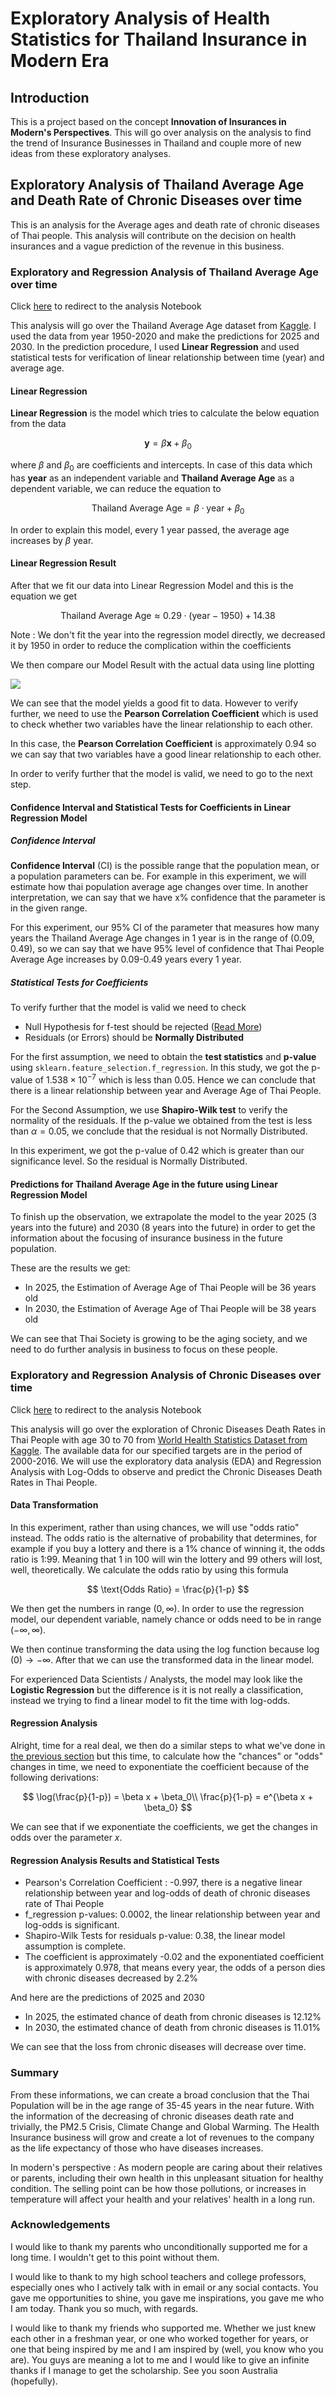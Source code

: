 # Exploratory Analysis of Health Statistics for Thailand Insurance in Modern Era

## Introduction

This is a project based on the concept **Innovation of Insurances in Modern's Perspectives**. This will go over analysis on the analysis to find the trend of Insurance Businesses in Thailand and couple more of new ideas from these exploratory analyses.

## Exploratory Analysis of Thailand Average Age and Death Rate of Chronic Diseases over time

This is an analysis for the Average ages and death rate of chronic diseases of Thai people. This analysis will contribute on the decision on health insurances and a vague prediction of the revenue in this business.

### Exploratory and Regression Analysis of Thailand Average Age over time

Click [here](./medianage.ipynb) to redirect to the analysis Notebook

This analysis will go over the Thailand Average Age dataset from [Kaggle](https://www.kaggle.com/datasets/divyansh22/average-age-of-countries). I used the data from year 1950-2020 and make the predictions for 2025 and 2030. In the prediction procedure, I used **Linear Regression** and used statistical tests for verification of linear relationship between time (year) and average age.

#### Linear Regression

**Linear Regression** is the model which tries to calculate the below equation from the data

$$
\textbf{y} = \beta \textbf{x} + \beta_0
$$

where $\beta$ and $\beta_{0}$ are coefficients and intercepts. In case of this data which has **year** as an independent variable and **Thailand Average Age** as a dependent variable, we can reduce the equation to 

$$
\text{Thailand Average Age} = \beta \cdot \text{year} + \beta_0
$$

In order to explain this model, every 1 year passed, the average age increases by $\beta$ year.

#### Linear Regression Result

After that we fit our data into Linear Regression Model and this is the equation we get

$$
\text{Thailand Average Age} \approx 0.29 \cdot (\text{year} - 1950) + 14.38
$$

Note : We don't fit the $\text{year}$ into the regression model directly, we decreased it by 1950 in order to reduce the complication within the coefficients

We then compare our Model Result with the actual data using line plotting

![](https://cdn.discordapp.com/attachments/548279055477374982/997763133269610566/medianage_actual_vs_approx.png)

We can see that the model yields a good fit to data. However to verify further, we need to use the **Pearson Correlation Coefficient** which is used to check whether two variables have the linear relationship to each other.

In this case, the **Pearson Correlation Coefficient** is approximately 0.94 so we can say that two variables have a good linear relationship to each other.

In order to verify further that the model is valid, we need to go to the next step.

#### Confidence Interval and Statistical Tests for Coefficients in Linear Regression Model

##### Confidence Interval

**Confidence Interval** (CI) is the possible range that the population mean, or a population parameters can be. For example in this experiment, we will estimate how thai population average age changes over time. In another interpretation, we can say that we have x% confidence that the parameter is in the given range.

For this experiment, our 95% CI of the parameter that measures how many years the Thailand Average Age changes in 1 year is in the range of $(0.09, 0.49)$, so we can say that we have 95% level of confidence that Thai People Average Age increases by 0.09-0.49 years every 1 year.

##### Statistical Tests for Coefficients

To verify further that the model is valid we need to check

- Null Hypothesis for f-test should be rejected ([Read More](https://github.com/HowToProgramming/4dm4analysis/blob/main/journal/regression_analysis.md#in-depth-analysis-of-one-way-anova))
- Residuals (or Errors) should be **Normally Distributed**

For the first assumption, we need to obtain the **test statistics** and **p-value** using `sklearn.feature_selection.f_regression`. In this study, we got the p-value of $1.538 \times 10^{-7}$ which is less than 0.05. Hence we can conclude that there is a linear relationship between year and Average Age of Thai People.

For the Second Assumption, we use **Shapiro-Wilk test** to verify the normality of the residuals. If the p-value we obtained from the test is less than $\alpha = 0.05$, we conclude that the residual is not Normally Distributed.

In this experiment, we got the p-value of 0.42 which is greater than our significance level. So the residual is Normally Distributed.

#### Predictions for Thailand Average Age in the future using Linear Regression Model

To finish up the observation, we extrapolate the model to the year 2025 (3 years into the future) and 2030 (8 years into the future) in order to get the information about the focusing of insurance business in the future population.

These are the results we get:
- In 2025, the Estimation of Average Age of Thai People will be 36 years old
- In 2030, the Estimation of Average Age of Thai People will be 38 years old

We can see that Thai Society is growing to be the aging society, and we need to do further analysis in business to focus on these people.

### Exploratory and Regression Analysis of Chronic Diseases over time

Click [here](./cancerdie.ipynb) to redirect to the analysis Notebook

This analysis will go over the exploration of Chronic Diseases Death Rates in Thai People with age 30 to 70 from [World Health Statistics Dataset from Kaggle](https://www.kaggle.com/datasets/utkarshxy/who-worldhealth-statistics-2020-complete). The available data for our specified targets are in the period of 2000-2016. We will use the exploratory data analysis (EDA) and Regression Analysis with Log-Odds to observe and predict the Chronic Diseases Death Rates in Thai People.

#### Data Transformation

In this experiment, rather than using chances, we will use "odds ratio" instead. The odds ratio is the alternative of probability that determines, for example if you buy a lottery and there is a 1% chance of winning it, the odds ratio is 1:99. Meaning that 1 in 100 will win the lottery and 99 others will lost, well, theoretically. We calculate the odds ratio by using this formula

$$
\text{Odds Ratio} = \frac{p}{1-p}
$$

We then get the numbers in range $(0, \infty)$. In order to use the regression model, our dependent variable, namely chance or odds need to be in range $(-\infty, \infty)$.

We then continue transforming the data using the log function because $\log(0) \rightarrow -\infty$. After that we can use the transformed data in the linear model.

For experienced Data Scientists / Analysts, the model may look like the **Logistic Regression** but the difference is it is not really a classification, instead we trying to find a linear model to fit the time with log-odds. 

#### Regression Analysis

Alright, time for a real deal, we then do a similar steps to what we've done in [the previous section](#linear-regression) but this time, to calculate how the "chances" or "odds" changes in time, we need to exponentiate the coefficient because of the following derivations:

$$
\log(\frac{p}{1-p}) = \beta x + \beta_0\\
\frac{p}{1-p} = e^{\beta x + \beta_0}
$$

We can see that if we exponentiate the coefficients, we get the changes in odds over the parameter $x$.

#### Regression Analysis Results and Statistical Tests

- Pearson's Correlation Coefficient : -0.997, there is a negative linear relationship between year and log-odds of death of chronic diseases rate of Thai People
- f_regression p-values: 0.0002, the linear relationship between year and log-odds is significant.
- Shapiro-Wilk Tests for residuals p-value: 0.38, the linear model assumption is complete.
- The coefficient is approximately -0.02 and the exponentiated coefficient is approximately 0.978, that means every year, the odds of a person dies with chronic diseases decreased by 2.2%

And here are the predictions of 2025 and 2030

- In 2025, the estimated chance of death from chronic diseases is 12.12%
- In 2030, the estimated chance of death from chronic diseases is 11.01%

We can see that the loss from chronic diseases will decrease over time.

### Summary

From these informations, we can create a broad conclusion that the Thai Population will be in the age range of 35-45 years in the near future. With the information of the decreasing of chronic diseases death rate and trivially, the PM2.5 Crisis, Climate Change and Global Warming. The Health Insurance business will grow and create a lot of revenues to the company as the life expectancy of those who have diseases increases.

In modern's perspective : As modern people are caring about their relatives or parents, including their own health in this unpleasant situation for healthy condition. The selling point can be how those pollutions, or increases in temperature will affect your health and your relatives' health in a long run.

### Acknowledgements

I would like to thank my parents who unconditionally supported me for a long time. I wouldn't get to this point without them.

I would like to thank to my high school teachers and college professors, especially ones who I actively talk with in email or any social contacts. You gave me opportunities to shine, you gave me inspirations, you gave me who I am today. Thank you so much, with regards.

I would like to thank my friends who supported me. Whether we just knew each other in a freshman year, or one who worked together for years, or one that being inspired by me and I am inspired by (well, you know who you are). You guys are meaning a lot to me and I would like to give an infinite thanks if I manage to get the scholarship. See you soon Australia (hopefully).
